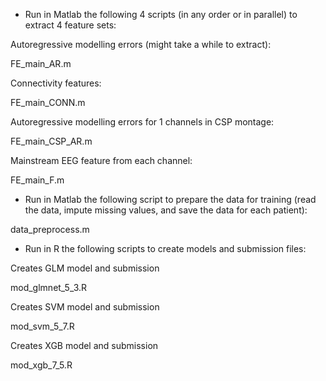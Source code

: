 * Run in Matlab the following 4 scripts (in any order or in parallel) to extract 4 feature sets:

Autoregressive modelling errors (might take a while to extract):

FE_main_AR.m 

Connectivity features:

FE_main_CONN.m

Autoregressive modelling errors for 1 channels in CSP montage:

FE_main_CSP_AR.m 

Mainstream EEG feature from each channel:

FE_main_F.m


* Run in Matlab the following script to prepare the data for training (read the data, impute missing values, and save the data for each patient): 

data_preprocess.m 

* Run in R the following scripts to create models and submission files:

Creates GLM model and submission

mod_glmnet_5_3.R

Creates SVM model and submission
 
mod_svm_5_7.R

Creates XGB model and submission

mod_xgb_7_5.R 
